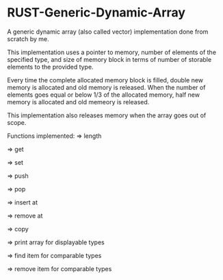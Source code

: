 # RUST-Generic-Dynamic-Array
A generic dynamic array (also called vector) implementation done from scratch by me.


This implementation uses a pointer to memory, number of elements of the specified type, and size of memory block in terms of number of storable elements to the provided type.


Every time the complete allocated memory block is filled, double new memory is allocated and old memory is released. When the number of elements goes equal or below 1/3 of the allocated memory, half new memory is allocated and old memeory is released.


This implementation also releases memory when the array goes out of scope.

Functions implemented: 
=> length

=> get

=> set

=> push

=> pop

=> insert at

=> remove at

=> copy

=> print array for displayable types

=> find item for comparable types

=> remove item for comparable types

